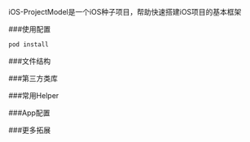 iOS-ProjectModel是一个iOS种子项目，帮助快速搭建iOS项目的基本框架

###使用配置

```ruby
pod install
```

###文件结构



###第三方类库

###常用Helper

###App配置

###更多拓展

